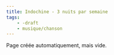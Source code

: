 ```yaml
---
title: Indochine - 3 nuits par semaine
tags:
    - -draft
    - musique/chanson
---
```


Page créée automatiquement, mais vide.
